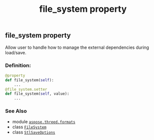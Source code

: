 ﻿---
title: file_system property
second_title: Aspose.3D for Python via .NET API References
description: 
type: docs
weight: 80
url: /python-net/aspose.threed.formats/stlsaveoptions/file_system/
is_root: false
---

## file_system property


Allow user to handle how to manage the external dependencies during load/save.
### Definition:
```python
@property
def file_system(self):
    ...
@file_system.setter
def file_system(self, value):
    ...
```

### See Also
* module [`aspose.threed.formats`](../../)
* class [`FileSystem`](/3d/python-net/aspose.threed.utilities/filesystem)
* class [`StlSaveOptions`](/3d/python-net/aspose.threed.formats/stlsaveoptions)
